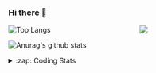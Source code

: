 ### Hi there 👋

<!--
**tao8687/tao8687** is a ✨ _special_ ✨ repository because its `README.md` (this file) appears on your GitHub profile.

Here are some ideas to get you started:

- 🔭 I’m currently working on ...
- 🌱 I’m currently learning ...
- 👯 I’m looking to collaborate on ...
- 🤔 I’m looking for help with ...
- 💬 Ask me about ...
- 📫 How to reach me: ...
- 😄 Pronouns: ...
- ⚡ Fun fact: ...
-->

<img align='right' src="https://media.giphy.com/media/M9gbBd9nbDrOTu1Mqx/giphy.gif" width="240">

  
![Top Langs](https://github-readme-stats.vercel.app/api/top-langs/?username=tao8687&layout=compact&title_color=23238E&text_color=A67D3D)

![Anurag's github stats](https://github-readme-stats.vercel.app/api?username=tao8687&show_icons=true&&text_color=A67D3D&title_color=23238E&show_icons=false&count_private=true&hide=stars)

<details>
  <summary>:zap: Coding Stats</summary>
  <br>
    
<!--START_SECTION:waka-->
![Code Time](http://img.shields.io/badge/Code%20Time-1%2C734%20hrs%2015%20mins-blue)

![Profile Views](http://img.shields.io/badge/Profile%20Views-1-blue)

**🐱 My GitHub Data** 

> 📦 1.5 MB Used in GitHub's Storage 
 > 
> 🏆 343 Contributions in the Year 2024
 > 
> 🚫 Not Opted to Hire
 > 
> 📜 61 Public Repositories 
 > 
> 🔑 25 Private Repositories 
 > 
**I'm an Early 🐤** 

```text
🌞 Morning                1561 commits        ██████████████████████░░░   87.99 % 
🌆 Daytime                90 commits          █░░░░░░░░░░░░░░░░░░░░░░░░   05.07 % 
🌃 Evening                119 commits         ██░░░░░░░░░░░░░░░░░░░░░░░   06.71 % 
🌙 Night                  4 commits           ░░░░░░░░░░░░░░░░░░░░░░░░░   00.23 % 
```
📅 **I'm Most Productive on Wednesday** 

```text
Monday                   255 commits         ████░░░░░░░░░░░░░░░░░░░░░   14.37 % 
Tuesday                  241 commits         ███░░░░░░░░░░░░░░░░░░░░░░   13.59 % 
Wednesday                311 commits         ████░░░░░░░░░░░░░░░░░░░░░   17.53 % 
Thursday                 235 commits         ███░░░░░░░░░░░░░░░░░░░░░░   13.25 % 
Friday                   251 commits         ████░░░░░░░░░░░░░░░░░░░░░   14.15 % 
Saturday                 245 commits         ███░░░░░░░░░░░░░░░░░░░░░░   13.81 % 
Sunday                   236 commits         ███░░░░░░░░░░░░░░░░░░░░░░   13.30 % 
```


📊 **This Week I Spent My Time On** 

```text
🕑︎ Time Zone: Asia/Shanghai

💬 Programming Languages: 
Other                    6 hrs 20 mins       █████████░░░░░░░░░░░░░░░░   34.70 % 
Lua                      6 hrs 18 mins       █████████░░░░░░░░░░░░░░░░   34.50 % 
Python                   1 hr 7 mins         ██░░░░░░░░░░░░░░░░░░░░░░░   06.17 % 
Markdown                 1 hr 4 mins         █░░░░░░░░░░░░░░░░░░░░░░░░   05.84 % 
C++                      1 hr 3 mins         █░░░░░░░░░░░░░░░░░░░░░░░░   05.75 % 

🔥 Editors: 
VS Code                  18 hrs 16 mins      █████████████████████████   100.00 % 

🐱‍💻 Projects: 
src                      12 hrs 42 mins      █████████████████░░░░░░░░   69.47 % 
2d_lidar_undistortion    1 hr 14 mins        ██░░░░░░░░░░░░░░░░░░░░░░░   06.84 % 
imu_utils                1 hr 4 mins         █░░░░░░░░░░░░░░░░░░░░░░░░   05.89 % 
lv_port_pc_vscode        40 mins             █░░░░░░░░░░░░░░░░░░░░░░░░   03.73 % 
nicegui                  36 mins             █░░░░░░░░░░░░░░░░░░░░░░░░   03.37 % 

💻 Operating System: 
Linux                    18 hrs 16 mins      █████████████████████████   100.00 % 
```

**I Mostly Code in C++** 

```text
C++                      11 repos            ████████░░░░░░░░░░░░░░░░░   31.43 % 
Python                   10 repos            ███████░░░░░░░░░░░░░░░░░░   28.57 % 
JavaScript               2 repos             █░░░░░░░░░░░░░░░░░░░░░░░░   05.71 % 
Batchfile                1 repo              █░░░░░░░░░░░░░░░░░░░░░░░░   02.86 % 
HTML                     1 repo              █░░░░░░░░░░░░░░░░░░░░░░░░   02.86 % 
```



**Timeline**

![Lines of Code chart](https://raw.githubusercontent.com/tao8687/tao8687/master/assets/bar_graph.png)


 Last Updated on 17/11/2024 01:49:05 UTC
<!--END_SECTION:waka-->
</details>

